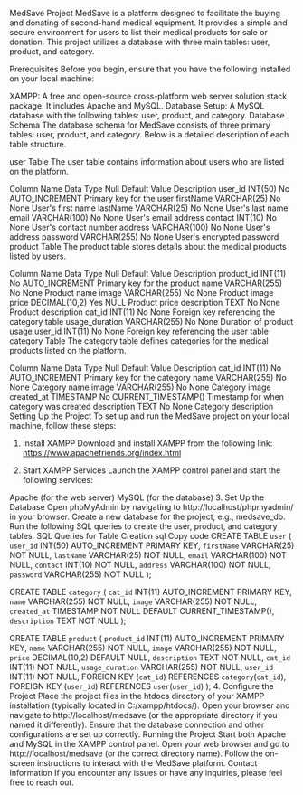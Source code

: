 MedSave Project
MedSave is a platform designed to facilitate the buying and donating of second-hand medical equipment. It provides a simple and secure environment for users to list their medical products for sale or donation. This project utilizes a database with three main tables: user, product, and category.

Prerequisites
Before you begin, ensure that you have the following installed on your local machine:

XAMPP: A free and open-source cross-platform web server solution stack package. It includes Apache and MySQL.
Database Setup: A MySQL database with the following tables: user, product, and category.
Database Schema
The database schema for MedSave consists of three primary tables: user, product, and category. Below is a detailed description of each table structure.

user Table
The user table contains information about users who are listed on the platform.

Column Name	Data Type	Null	Default Value	Description
user_id	INT(50)	No	AUTO_INCREMENT	Primary key for the user
firstName	VARCHAR(25)	No	None	User's first name
lastName	VARCHAR(25)	No	None	User's last name
email	VARCHAR(100)	No	None	User's email address
contact	INT(10)	No	None	User's contact number
address	VARCHAR(100)	No	None	User's address
password	VARCHAR(255)	No	None	User's encrypted password
product Table
The product table stores details about the medical products listed by users.

Column Name	Data Type	Null	Default Value	Description
product_id	INT(11)	No	AUTO_INCREMENT	Primary key for the product
name	VARCHAR(255)	No	None	Product name
image	VARCHAR(255)	No	None	Product image
price	DECIMAL(10,2)	Yes	NULL	Product price
description	TEXT	No	None	Product description
cat_id	INT(11)	No	None	Foreign key referencing the category table
usage_duration	VARCHAR(255)	No	None	Duration of product usage
user_id	INT(11)	No	None	Foreign key referencing the user table
category Table
The category table defines categories for the medical products listed on the platform.

Column Name	Data Type	Null	Default Value	Description
cat_id	INT(11)	No	AUTO_INCREMENT	Primary key for the category
name	VARCHAR(255)	No	None	Category name
image	VARCHAR(255)	No	None	Category image
created_at	TIMESTAMP	No	CURRENT_TIMESTAMP()	Timestamp for when category was created
description	TEXT	No	None	Category description
Setting Up the Project
To set up and run the MedSave project on your local machine, follow these steps:

1. Install XAMPP
Download and install XAMPP from the following link:
https://www.apachefriends.org/index.html

2. Start XAMPP Services
Launch the XAMPP control panel and start the following services:

Apache (for the web server)
MySQL (for the database)
3. Set Up the Database
Open phpMyAdmin by navigating to http://localhost/phpmyadmin/ in your browser.
Create a new database for the project, e.g., medsave_db.
Run the following SQL queries to create the user, product, and category tables.
SQL Queries for Table Creation
sql
Copy code
CREATE TABLE `user` (
  `user_id` INT(50) AUTO_INCREMENT PRIMARY KEY,
  `firstName` VARCHAR(25) NOT NULL,
  `lastName` VARCHAR(25) NOT NULL,
  `email` VARCHAR(100) NOT NULL,
  `contact` INT(10) NOT NULL,
  `address` VARCHAR(100) NOT NULL,
  `password` VARCHAR(255) NOT NULL
);

CREATE TABLE `category` (
  `cat_id` INT(11) AUTO_INCREMENT PRIMARY KEY,
  `name` VARCHAR(255) NOT NULL,
  `image` VARCHAR(255) NOT NULL,
  `created_at` TIMESTAMP NOT NULL DEFAULT CURRENT_TIMESTAMP(),
  `description` TEXT NOT NULL
);

CREATE TABLE `product` (
  `product_id` INT(11) AUTO_INCREMENT PRIMARY KEY,
  `name` VARCHAR(255) NOT NULL,
  `image` VARCHAR(255) NOT NULL,
  `price` DECIMAL(10,2) DEFAULT NULL,
  `description` TEXT NOT NULL,
  `cat_id` INT(11) NOT NULL,
  `usage_duration` VARCHAR(255) NOT NULL,
  `user_id` INT(11) NOT NULL,
  FOREIGN KEY (`cat_id`) REFERENCES `category`(`cat_id`),
  FOREIGN KEY (`user_id`) REFERENCES `user`(`user_id`)
);
4. Configure the Project
Place the project files in the htdocs directory of your XAMPP installation (typically located in C:/xampp/htdocs/).
Open your browser and navigate to http://localhost/medsave (or the appropriate directory if you named it differently).
Ensure that the database connection and other configurations are set up correctly.
Running the Project
Start both Apache and MySQL in the XAMPP control panel.
Open your web browser and go to http://localhost/medsave (or the correct directory name).
Follow the on-screen instructions to interact with the MedSave platform.
Contact Information
If you encounter any issues or have any inquiries, please feel free to reach out.
